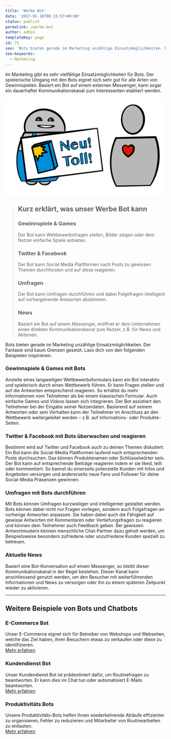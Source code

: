 ```yaml
---
title: 'Werbe Bot'
date: '2017-01-16T08:15:57+00:00'
status: publish
permalink: /werbe-bot
author: admin
templateKey: page
id: 71
seo: 'Bots bieten gerade im Marketing unzählige Einsatzmöglichkeiten. Der Fantasie sind kaum Grenzen gesetzt.'
seo-keywords:
  - Marketing
---
```


Im Marketing gibt es sehr vielfältige Einsatzmöglichkeiten für Bots. Der spielerische Umgang mit den Bots eignet sich sehr gut für alle Arten von Gewinnspielen. Basiert ein Bot auf einem externen Messenger, kann sogar ein dauerhafter Kommunikationskanal zum Interessenten etabliert werden.

![Werbe Bot](marketing.svg 'Werbe Bot')

> ## Kurz erklärt, was unser Werbe Bot kann
>
> ### Gewinnspiele &amp; Games
>
> Der Bot kann Wettbewerbsfragen stellen, Bilder zeigen oder dem Nutzer einfache Spiele anbieten.
>
> ### Twitter &amp; Facebook
>
> Der Bot kann Social Media Plattformen nach Posts zu gewissen Themen durchforsten und auf diese reagieren.
>
> ### Umfragen
>
> Der Bot kann Umfragen durchführen und dabei Folgefragen intelligent auf vorhergehende Antworten abstimmen.
>
> ### News
>
> Basiert ein Bot auf einem Messenger, eröffnet er dem Unternehmen einen direkten Kommunikationskanal zum Nutzer, z.B. für News und Aktionen.

Bots bieten gerade im Marketing unzählige Einsatzmöglichkeiten. Der Fantasie sind kaum Grenzen gesetzt. Lass dich von den folgenden Beispielen inspirieren:

### Gewinnspiele &amp; Games mit Bots

Anstelle eines langweiligen Wettbewerbsformulars kann ein Bot interaktiv und spielerisch durch einen Wettbewerb führen. Er kann Fragen stellen und auf die Antworten entsprechend reagieren. So erhältst du mehr Informationen vom Teilnehmer als bei einem klassischen Formular. Auch einfache Games und Videos lassen sich integrieren. Der Bot assistiert den Teilnehmer bei der Eingabe seiner Nutzerdaten. Basierend auf seinem Antworten oder sein Verhalten kann der Teilnehmer im Anschluss an den Wettbewerb weitergeleitet werden – z.B. auf Informations- oder Produkte-Seiten.

### Twitter &amp; Facebook mit Bots überwachen und reagieren

Bestimmt wird auf Twitter und Facebook auch zu deinen Themen diskutiert. Ein Bot kann die Social-Media Plattformen laufend nach entsprechenden Posts durchsuchen. Das können Produktenamen oder Schlüsselwörter sein. Der Bot kann auf entsprechende Beiträge reagieren indem er sie liked, teilt oder kommentiert. So kannst du einerseits potenzielle Kunden mit Infos und Angeboten versorgen und andererseits neue Fans und Follower für deine Social-Media Präsenzen gewinnen.

### Umfragen mit Bots durchführen

Mit Bots können Umfragen kurzweiliger und intelligenter gestaltet werden. Bots können dabei nicht nur Fragen vorlegen, sondern auch Folgefragen an vorherige Antworten anpassen. Sie haben dabei auch die Fähigkeit auf gewisse Antworten mit Kommentaren oder Vertiefungsfragen zu reagieren und können dem Teilnehmer auch Feedback geben. Bei gewissen Antwortmustern können menschliche Chat-Partner dazu geholt werden, um Beispielsweise besonders zufriedene oder unzufriedene Kunden speziell zu betreuen.

### Aktuelle News

Basiert eine Bot-Konversation auf einem Messenger, so bleibt dieser Kommunikationskanal in der Regel bestehen. Dieser Kanal kann anschliessend genutzt werden, um den Besucher mit weiterführenden Informationen und News zu versorgen oder ihn zu einem späteren Zeitpunkt wieder zu aktivieren.

---

## Weitere Beispiele von Bots und Chatbots

### E-Commerce Bot

Unser E-Commerce eignet sich für Betreiber von Webshops und Webseiten, welche das Ziel haben, ihren Besuchern etwas zu verkaufen oder diese zu identifizieren.  
[Mehr erfahren](/e-commerce-bot/)

### Kundendienst Bot

Unser Kundendienst Bot ist prädestiniert dafür, um Routinefragen zu beantworten. Er kann dies im Chat tun oder automatisiert E-Mails beantworten.  
[Mehr erfahren](/kundendienst-bot/)

### Produktivitäts Bots

Unsere Produktivitäts-Bots helfen Ihnen wiederkehrende Abläufe effizienter zu organisieren, Fehler zu reduzieren und Mitarbeiter von Routinearbeiten zu entlasten.  
[Mehr erfahren](/produktivitaets-bot/)
